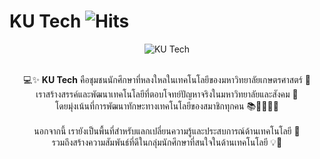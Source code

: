 # KU Tech    ![Hits](https://hits.sh/github.com/Ku-t3ch/.github.svg?style=flat-square&label=Visitors&extraCount=0)
<div align="center">
  <img src="https://github.com/user-attachments/assets/0664386b-fbaa-4100-a6d4-92ab75fd8ab6" alt="KU Tech">

</div>

<br/>

<p align="center">
  💻✨ <strong>KU Tech</strong> คือชุมชนนักศึกษาที่หลงใหลในเทคโนโลยีของมหาวิทยาลัยเกษตรศาสตร์ 🌱 <br/>
  เราสร้างสรรค์และพัฒนาเทคโนโลยีที่ตอบโจทย์ปัญหาจริงในมหาวิทยาลัยและสังคม 🚀<br/>
  โดยมุ่งเน้นที่การพัฒนาทักษะทางเทคโนโลยีของสมาชิกทุกคน 📚👩‍💻👨‍💻<br/><br/>
  นอกจากนี้ เรายังเป็นพื้นที่สำหรับแลกเปลี่ยนความรู้และประสบการณ์ด้านเทคโนโลยี 🤝<br/>
  รวมถึงสร้างความสัมพันธ์ที่ดีในกลุ่มนักศึกษาที่สนใจในด้านเทคโนโลยี 💡💬<br/>
</p>


